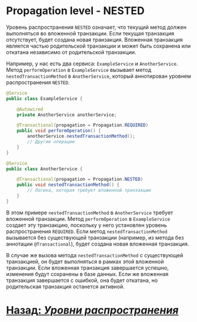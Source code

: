 # Propagation level - NESTED

Уровень распространения `NESTED` означает, что текущий метод должен выполняться во вложенной транзакции. Если текущая
транзакция отсутствует, будет создана новая транзакция. Вложенная транзакция является частью родительской транзакции и
может быть сохранена или откатана независимо от родительской транзакции.

Например, у нас есть два сервиса: `ExampleService` и `AnotherService`. Метод `performOperation` в `ExampleService` вызывает
метод `nestedTransactionMethod` в `AnotherService`, который аннотирован уровнем распространения `NESTED`.

```java
@Service
public class ExampleService {

    @Autowired
    private AnotherService anotherService;

    @Transactional(propagation = Propagation.REQUIRED)
    public void performOperation() {
        anotherService.nestedTransactionMethod();
        // Другие операции
    }
}

@Service
public class AnotherService {

    @Transactional(propagation = Propagation.NESTED)
    public void nestedTransactionMethod() {
        // Логика, которая требует вложенной транзакции
    }
}
```

В этом примере `nestedTransactionMethod` в `AnotherService` требует вложенной транзакции. Метод `performOperation` в
`ExampleService` создает эту транзакцию, поскольку у него установлен уровень распространения `REQUIRED`. Если метод
`nestedTransactionMethod` вызывается без существующей транзакции (например, из метода без аннотации `@Transactional`), будет
создана новая вложенная транзакция.

В случае же вызова метода `nestedTransactionMethod` с существующей транзакцией, он будет выполняться в рамках этой вложенной
транзакции. Если вложенная транзакция завершается успешно, изменения будут сохранены в базе данных. Если же вложенная транзакция
завершается с ошибкой, она будет откатана, но родительская транзакция останется активной.

# [**Назад**: *Уровни распространения*](../propagation.md)


